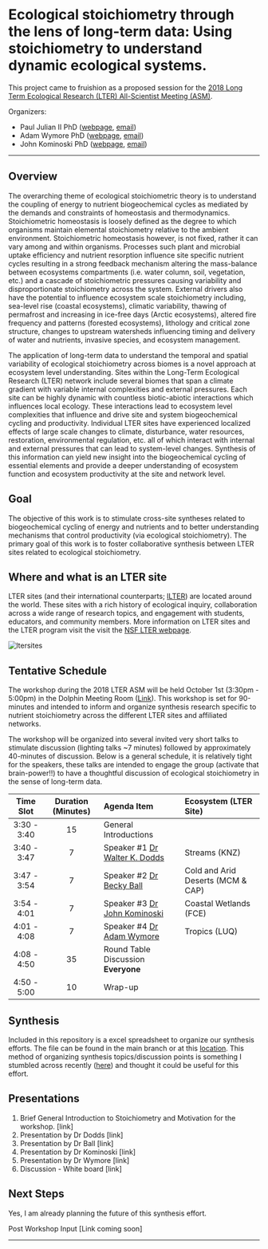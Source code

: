 # Ecological stoichiometry through the lens of long-term data: Using stoichiometry to understand dynamic ecological systems. 

This project came to fruishion as a proposed session for the [2018 Long Term Ecological Research (LTER) All-Scientist Meeting (ASM)](https://lternet.edu/lter-scientists-meeting-2018/).

Organizers: 
* Paul Julian II PhD ([webpage](https://wetlandbiogeochem.weebly.com/), [email](mailto:pjulian@ufl.edu))
* Adam Wymore PhD ([webpage](https://colsa.unh.edu/faculty/wymore), [email](mailto:adam.wymore@unh.edu))
* John Kominoski PhD ([webpage](https://kominoskilab.wordpress.com/), [email](mailto:jkominos@fiu.edu))

***

## Overview
The overarching theme of ecological stoichiometric theory is to understand the coupling of energy to nutrient biogeochemical cycles as mediated by the demands and constraints of homeostasis and thermodynamics. Stoichiometric homeostasis is loosely defined as the degree to which organisms maintain elemental stoichiometry relative to the ambient environment. Stoichiometric homeostasis however, is not fixed, rather it can vary among and within organisms. Processes such plant and microbial uptake efficiency and nutrient resorption influence site specific nutrient cycles resulting in a strong feedback mechanism altering the mass-balance between ecosystems compartments (i.e. water column, soil, vegetation, etc.)  and a cascade of stoichiometric pressures causing variability and disproportionate stoichiometry across the system. External drivers also have the potential to influence ecosystem scale stoichiometry including, sea-level rise (coastal ecosystems), climatic variability, thawing of permafrost and increasing in ice-free days (Arctic ecosystems), altered fire frequency and patterns (forested ecosystems), lithology and critical zone structure, changes to upstream watersheds influencing timing and delivery of water and nutrients, invasive species, and ecosystem management. 

The application of long-term data to understand the temporal and spatial variability of ecological stoichiometry across biomes is a novel approach at ecosystem level understanding. Sites within the Long-Term Ecological Research (LTER) network include several biomes that span a climate gradient with variable internal complexities and external pressures. Each site can be highly dynamic with countless biotic-abiotic interactions which influences local ecology. These interactions lead to ecosystem level complexities that influence and drive site and system biogeochemical cycling and productivity. Individual LTER sites have experienced localized effects of large scale changes to climate, disturbance, water resources, restoration, environmental regulation, etc. all of which interact with internal and external pressures that can lead to system-level changes. Synthesis of this information can yield new insight into the biogeochemical cycling of essential elements and provide a deeper understanding of ecosystem function and ecosystem productivity at the site and network level. 

## Goal
The objective of this work is to stimulate cross-site syntheses related to biogeochemical cycling of energy and nutrients and to better understanding mechanisms that control productivity (via ecological stoichiometry). The primary goal of this work is to foster collaborative synthesis between LTER sites related to ecological stoichiometry. 

## Where and what is an LTER site
LTER sites (and their international counterparts; [ILTER](https://www.ilter.network/)) are located around the world. These sites with a rich history of ecological inquiry, collaboration across a wide range of research topics, and engagement with students, educators, and community members. More information on LTER sites and the LTER program visit the visit the [NSF LTER webpage](https://lternet.edu/).

![ltersites](https://lternet.edu/wp-content/uploads/2018/03/LTER-sites-2017-key-144.jpg)


## Tentative Schedule 

The workshop during the 2018 LTER ASM will be held October 1st (3:30pm - 5:00pm) in the Dolphin Meeting Room ([Link](http://sched.co/FYqW)). This workshop is set for 90-minutes and intended to inform and organize synthesis research specific to nutrient stoichiometry across the different LTER sites and affiliated networks. 

The workshop will be organized into several invited very short talks to stimulate discussion (lighting talks ~7 minutes) followed by approximately 40-minutes of discussion. Below is a general schedule, it  is relatively tight for the speakers, these talks are intended to engage the group (activate that brain-power!!) to have a thoughtful discussion of ecological stoichiometry in the sense of long-term data. 

| Time Slot | Duration (Minutes) | Agenda Item | Ecosystem (LTER Site) |
|:---------:|:--------:|:-----------------|:----|
|3:30 - 3:40| 15 | General Introductions | |
|3:40 - 3:47| 7  | Speaker #1 [Dr Walter K. Dodds](https://www.k-state.edu/biology/people/tenure/dodds/)|Streams (KNZ)|
|3:47 - 3:54| 7  | Speaker #2 [Dr Becky Ball](http://www.public.asu.edu/~rball5/) | Cold and Arid Deserts (MCM & CAP) |
|3:54 - 4:01| 7  | Speaker #3 [Dr John Kominoski](https://kominoskilab.wordpress.com/) | Coastal Wetlands (FCE) |
|4:01 - 4:08| 7  | Speaker #4 [Dr Adam Wymore](https://colsa.unh.edu/faculty/wymore)| Tropics (LUQ) |
|4:08 - 4:50| 35 | Round Table Discussion __Everyone__ | |
|4:50 - 5:00| 10 | Wrap-up | |


## Synthesis

Included in this repository is a excel spreadsheet to organize our synthesis efforts. The file can be found in the main branch or at this [location](https://github.com/SwampThingPaul/LTER_EcoStoich/blob/ccd7893ad0059e935b75d4f75a0cd9a1edc43373/Stoich_Synthesis.xlsx). This method of organizing synthesis topics/discussion points is something I stumbled across recently ([here](http://www.raulpacheco.org/2016/06/synthesizing-different-bodies-of-work-in-your-literature-review-the-conceptual-synthesis-excel-dump-technique/)) and thought it could be useful for this effort.



## Presentations

1. Brief General Introduction to Stoichiometry and Motivation for the workshop. [link]
2. Presentation by Dr Dodds [link]
3. Presentation by Dr Ball [link]
4. Presentation by Dr Kominoski [link]
5. Presentation by Dr Wymore [link]
6. Discussion - White board [link]

## Next Steps

Yes, I am already planning the future of this synthesis effort.

Post Workshop Input [Link coming soon]

***
